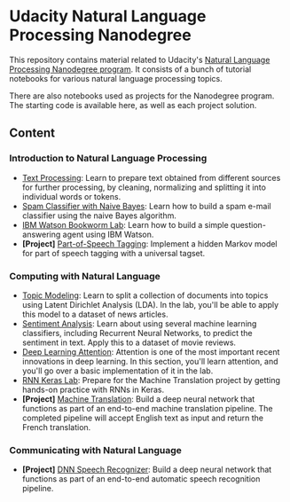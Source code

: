 # Udacity Natural Language Processing Nanodegree

This repository contains material related to Udacity's [Natural Language Processing Nanodegree program](https://www.udacity.com/course/natural-language-processing-nanodegree--nd892). It consists of a bunch of tutorial notebooks for various natural language processing topics.

There are also notebooks used as projects for the Nanodegree program. The starting code is available here, as well as each project solution.

## Content

### Introduction to Natural Language Processing

* [Text Processing](https://github.com/naderabdalghani/udacity-natural-language-processing-nanodegree/tree/master/text-processing): Learn to prepare text obtained from different sources for further processing, by cleaning, normalizing and splitting it into individual words or tokens.
* [Spam Classifier with Naive Bayes](https://github.com/naderabdalghani/udacity-natural-language-processing-nanodegree/tree/master/spam-classifier): Learn how to build a spam e-mail classifier using the naive Bayes algorithm.
* [IBM Watson Bookworm Lab](https://github.com/naderabdalghani/udacity-natural-language-processing-nanodegree/tree/master/bookworm): Learn how to build a simple question-answering agent using IBM Watson.
* **[Project]** [Part-of-Speech Tagging](https://github.com/naderabdalghani/udacity-natural-language-processing-nanodegree/tree/master/project-hmm-tagger): Implement a hidden Markov model for part of speech tagging with a universal tagset.

### Computing with Natural Language

* [Topic Modeling](https://github.com/naderabdalghani/udacity-natural-language-processing-nanodegree/tree/master/topic-modeling): Learn to split a collection of documents into topics using Latent Dirichlet Analysis (LDA). In the lab, you'll be able to apply this model to a dataset of news articles.
* [Sentiment Analysis](https://github.com/naderabdalghani/udacity-natural-language-processing-nanodegree/tree/master/sentiment-analysis): Learn about using several machine learning classifiers, including Recurrent Neural Networks, to predict the sentiment in text. Apply this to a dataset of movie reviews.
* [Deep Learning Attention](https://github.com/naderabdalghani/udacity-natural-language-processing-nanodegree/tree/master/attention): Attention is one of the most important recent innovations in deep learning. In this section, you'll learn attention, and you'll go over a basic implementation of it in the lab.
* [RNN Keras Lab](https://github.com/naderabdalghani/udacity-natural-language-processing-nanodegree/tree/master/rnn-keras-lab): Prepare for the Machine Translation project by getting hands-on practice with RNNs in Keras.
* **[Project]** [Machine Translation](https://github.com/naderabdalghani/udacity-natural-language-processing-nanodegree/tree/master/project-machine-translation): Build a deep neural network that functions as part of an end-to-end machine translation pipeline. The completed pipeline will accept English text as input and return the French translation.

### Communicating with Natural Language

* **[Project]** [DNN Speech Recognizer](https://github.com/naderabdalghani/udacity-natural-language-processing-nanodegree/tree/master/project-dnn-speech-recognizer): Build a deep neural network that functions as part of an end-to-end automatic speech recognition pipeline.
